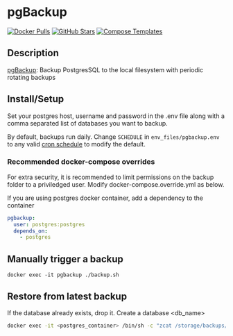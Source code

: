 # pgBackup

[![Docker Pulls](https://img.shields.io/docker/pulls/prodrigestivill/postgres-backup-local?style=flat-square&color=607D8B&label=docker%20pulls&logo=docker)](https://hub.docker.com/r/prodrigestivill/postgres-backup-local)
[![GitHub Stars](https://img.shields.io/github/stars/prodrigestivill/docker-postgres-backup-local?style=flat-square&color=607D8B&label=github%20stars&logo=github)](https://github.com/prodrigestivill/docker-postgres-backup-local)
[![Compose Templates](https://img.shields.io/static/v1?style=flat-square&color=607D8B&label=compose&message=templates)](https://github.com/GhostWriters/DockSTARTer/tree/main/compose/.apps/pgbackup)

## Description

[pgBackup](https://hub.docker.com/r/prodrigestivill/postgres-backup-local): Backup PostgresSQL to the local filesystem with periodic rotating backups

## Install/Setup

Set your postgres host, username and password in the .env file along with a comma separated list of databases you want to backup.

By default, backups run daily. Change `SCHEDULE` in `env_files/pgbackup.env` to any valid [cron schedule](http://godoc.org/github.com/robfig/cron#hdr-Predefined_schedules) to modify the default.

### Recommended docker-compose overrides

For extra security, it is recommended to limit permissions on the backup folder to a priviledged user. Modify docker-compose.override.yml as below.

If you are using postgres docker container, add a dependency to the container

```yaml
pgbackup:
  user: postgres:postgres
  depends_on:
    - postgres
```

## Manually trigger a backup

`docker exec -it pgbackup ./backup.sh`

## Restore from latest backup

If the database already exists, drop it.
Create a database <db_name>

```bash
docker exec -it <postgres_container> /bin/sh -c "zcat /storage/backups/postgres/last/<db_name>-latest.sql.gz | psql --username=<username> --dbname=<db_name> -W"
```
